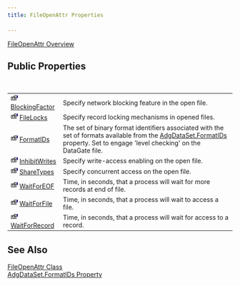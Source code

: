 ```yaml
---
title: FileOpenAttr Properties

---
```


[FileOpenAttr Overview](file-open-attr-class.html) 
## Public Properties

<br />


|      |      |
| ---- | ---- |
| <img alt="public property" src="images/property.bmp" style="WIDTH:16px; HEIGHT:16px" width="16" height="16" border="0" /> [ BlockingFactor](file-open-attr-class-blocking-factor-property.html) | Specify network blocking feature in the open file. |
| <img alt="public property" src="images/property.bmp" style="WIDTH:16px; HEIGHT:16px" width="16" height="16" border="0" /> [ FileLocks](file-open-attr-class-file-locks-property.html) | Specify record locking mechanisms in opened files. |
| <img alt="public property" src="images/property.bmp" style="WIDTH:16px; HEIGHT:16px" width="16" height="16" border="0" /> [ FormatIDs](file-open-attr-class-formatids-property.html) | The set of binary format identifiers associated with the set of formats available from the [AdgDataSet.FormatIDs](adg-dataset-class-formatids-property.html) property. Set to engage 'level checking' on the DataGate file. |
| <img alt="public property" src="images/property.bmp" style="WIDTH:16px; HEIGHT:16px" width="16" height="16" border="0" /> [ InhibitWrites](file-open-attr-class-inhibit-write-property.html) | Specify write-access enabling on the open file. |
| <img alt="public property" src="images/property.bmp" style="WIDTH:16px; HEIGHT:16px" width="16" height="16" border="0" /> [ ShareTypes](file-open-attr-class-share-types-property.html) | Specify concurrent access on the open file. |
| <img alt="public property" src="images/property.bmp" style="WIDTH:16px; HEIGHT:16px" width="16" height="16" border="0" /> [ WaitForEOF](file-open-attr-class-wait-for-eof-property.html) | Time, in seconds, that a process will wait for more records at end of file. |
| <img alt="public property" src="images/property.bmp" style="WIDTH:16px; HEIGHT:16px" width="16" height="16" border="0" /> [ WaitForFile](file-open-attr-class-wait-for-file-property.html) | Time, in seconds, that a process will wait to access a file. |
| <img alt="public property" src="images/property.bmp" style="WIDTH:16px; HEIGHT:16px" width="16" height="16" border="0" /> [ WaitForRecord](dcsFileOpenAttrClassWaitForRecordProperty.html) | Time, in seconds, that a process will wait for access to a record. |



## See Also


[FileOpenAttr Class](file-open-attr-class.html)
      <br />
[AdgDataSet.FormatIDs Property](adg-dataset-class-formatids-property.html)

